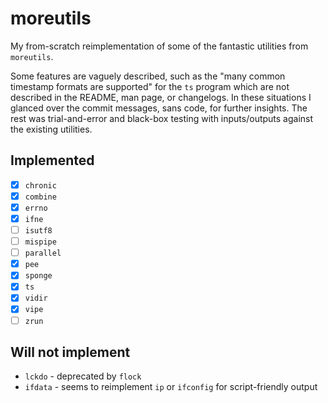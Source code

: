# moreutils

My from-scratch reimplementation of some of the fantastic utilities from `moreutils`.

Some features are vaguely described, such as the "many common timestamp formats
are supported" for the `ts` program which are not described in the README, man
page, or changelogs. In these situations I glanced over the commit
messages, sans code, for further insights. The rest was trial-and-error and
black-box testing with inputs/outputs against the existing utilities.

## Implemented

- [x] `chronic`
- [x] `combine`
- [x] `errno`
- [x] `ifne`
- [ ] `isutf8`
- [ ] `mispipe`
- [ ] `parallel`
- [x] `pee`
- [x] `sponge`
- [x] `ts`
- [x] `vidir`
- [x] `vipe`
- [ ] `zrun`

## Will not implement

* `lckdo` - deprecated by `flock`
* `ifdata` - seems to reimplement `ip` or `ifconfig` for script-friendly output
